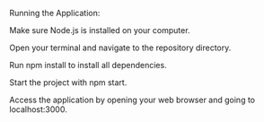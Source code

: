 Running the Application:

Make sure Node.js is installed on your computer.

Open your terminal and navigate to the repository directory.

Run npm install to install all dependencies.

Start the project with npm start.

Access the application by opening your web browser and going to localhost:3000.